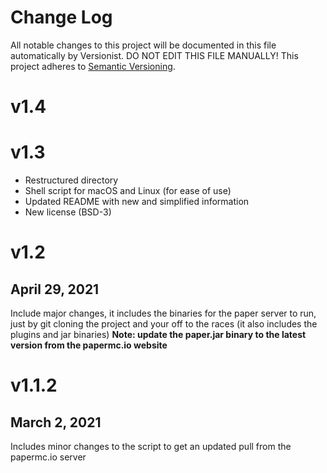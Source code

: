 # Change Log

All notable changes to this project will be documented in this file
automatically by Versionist. DO NOT EDIT THIS FILE MANUALLY!
This project adheres to [Semantic Versioning](http://semver.org/).

# v1.4


# v1.3
* Restructured directory
* Shell script for macOS and Linux (for ease of use)
* Updated README with new and simplified information
* New license (BSD-3)

# v1.2
## April 29, 2021
Include major changes, it includes the binaries for the paper server to run, just by git cloning the project and your off to the races (it also includes the plugins and jar binaries)
**Note: update the paper.jar binary to the latest version from the papermc.io website**

# v1.1.2
## March 2, 2021
Includes minor changes to the script to get an updated pull from the papermc.io server
